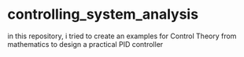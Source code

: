 # controlling_system_analysis
in this repository, i tried to create an examples  for Control Theory from mathematics to design a practical PID controller 
